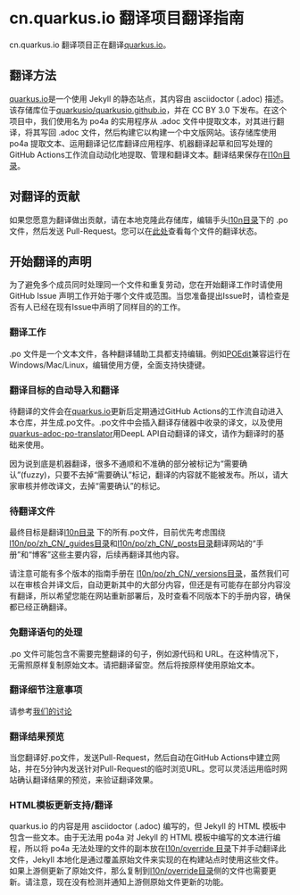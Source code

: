 # cn.quarkus.io 翻译项目翻译指南
cn.quarkus.io 翻译项目正在翻译[quarkus.io](https://quarkus.io)。

## 翻译方法
[quarkus.io](https://quarkus.io)是一个使用 Jekyll 的静态站点，其内容由 asciidoctor (.adoc) 描述。该存储库位于[quarkusio/quarkusio.github.io](https://github.com/quarkusio/quarkusio.github.io )，并在 CC BY 3.0 下发布。在这个项目中，我们使用名为 po4a 的实用程序从 .adoc 文件中提取文本，对其进行翻译，将其写回 .adoc 文件，然后构建它以构建一个中文版网站。该存储库使用 po4a 提取文本、运用翻译记忆库翻译应用程序、机器翻译起草和回写处理的 GitHub Actions工作流自动动化地提取、管理和翻译文本。翻译结果保存在[l10n目录](l10n)。

## 对翻译的贡献
如果您愿意为翻译做出贡献，请在本地克隆此存储库，编辑手头[l10n目录](l10n)下的 .po 文件，然后发送 Pull-Request。您可以在[此处](l10n/stats/translation.csv)查看每个文件的翻译状态。

## 开始翻译的声明
为了避免多个成员同时处理同一个文件和重复劳动，您在开始翻译工作时请使用 GitHub Issue 声明工作开始于哪个文件或范围。当您准备提出Issue时，请检查是否有人已经在现有Issue中声明了同样目的的工作。

### 翻译工作
.po 文件是一个文本文件，各种翻译辅助工具都支持编辑。例如[POEdit](https://poedit.net/)兼容运行在Windows/Mac/Linux，编辑使用方便，全面支持快捷键。

### 翻译目标的自动导入和翻译
待翻译的文件会在[quarkus.io](https://quarkus.io)更新后定期通过GitHub Actions的工作流自动进入本仓库，并生成.po文件。.po文件中会插入翻译存储器中收录的译文，以及使用[quarkus-adoc-po-translator](https://github.com/doc-l10n-kit/quarkus-adoc-po-translator)用DeepL API自动翻译的译文，请作为翻译时的基础来使用。

因为说到底是机器翻译，很多不通顺和不准确的部分被标记为“需要确认”(fuzzy)，只要不去掉“需要确认”标记，翻译的内容就不能被发布。所以，请大家审核并修改译文，去掉“需要确认”的标记。

### 待翻译文件
最终目标是翻译[l10n目录](l10n) 下的所有.po文件，目前优先考虑围绕 [l10n/po/zh_CN/_guides目录](l10n/po/zh_CN/_guides)和[l10n/po/zh_CN/_posts目录](l10n/po/zh_CN/_posts)翻译网站的“手册”和“博客”这些主要内容，后续再翻译其他内容。

请注意可能有多个版本的指南手册在 [l10n/po/zh_CN/_versions目录](l10n/po/zh_CN/_versions)，虽然我们可以在审核合并译文后，自动更新其中的大部分内容，但还是有可能存在部分内容没有翻译，所以希望您能在网站重新部署后，及时查看不同版本下的手册内容，确保都已经正确翻译。

### 免翻译语句的处理
.po 文件可能包含不需要完整翻译的句子，例如源代码和 URL。在这种情况下，无需照原样复制原始文本。请把翻译留空。然后将按原样使用原始文本。

### 翻译细节注意事项
请参考[我们的讨论](https://github.com/quarkusio/cn.quarkus.io/discussions/62)

### 翻译结果预览
当您翻译好.po文件，发送Pull-Request，然后自动在GitHub Actions中建立网站，并在5分钟内发送针对Pull-Request的临时浏览URL。您可以灵活运用临时网站确认翻译结果的预览，来验证翻译效果。

### HTML模板更新支持/翻译
quarkus.io 的内容是用 asciidoctor (.adoc) 编写的，但 Jekyll 的 HTML 模板中包含一些文本。由于无法用 po4a 对 Jekyll 的 HTML 模板中编写的文本进行编程，所以将 po4a 无法处理的文件的副本放在[l10n/override 目录](l10n/override)下并手动翻译此文件，Jekyll 本地化是通过覆盖原始文件来实现的在构建站点时使用这些文件。如果上游侧更新了原始文件，那么复制到[l10n/override目录](l10n/override)侧的文件也需要更新。请注意，现在没有检测并通知上游侧原始文件更新的功能。
